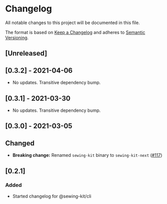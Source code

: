 # Changelog

All notable changes to this project will be documented in this file.

The format is based on [Keep a Changelog](http://keepachangelog.com/en/1.0.0/)
and adheres to [Semantic Versioning](http://semver.org/spec/v2.0.0.html).

## [Unreleased]

## [0.3.2] - 2021-04-06

- No updates. Transitive dependency bump.

## [0.3.1] - 2021-03-30

- No updates. Transitive dependency bump.

## [0.3.0] - 2021-03-05

## Changed

- **Breaking change:** Renamed `sewing-kit` binary to `sewing-kit-next` ([#117](https://github.com/Shopify/sewing-kit-next/pull/117))

## [0.2.1]

### Added

- Started changelog for @sewing-kit/cli
